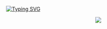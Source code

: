 [![Typing SVG](https://readme-typing-svg.demolab.com?font=Fira+Code&size=22&pause=1000&color=F70C0C&center=true&vCenter=true&width=435&lines=Web+and+App+developer;Experienced+editor;Always+learning+things)](https://git.io/typing-svg)

<p align="center">
  <!-- Typing SVG by DenverCoder1 - https://github.com/DenverCoder1/readme-typing-svg -->
  <a href="https://github.com/da2space/readme-typing-svg">
    <img src="https://readme-typing-svg.demolab.com/?lines=%20Web%20and%20app%20developer;Experienced%20editor;Always%20learning%20new%20things&font=Fira%20Code&center=true&width=440&height=45&color=F70C0CFF&vCenter=true&pause=1000&size=22" /></a>
</p>

